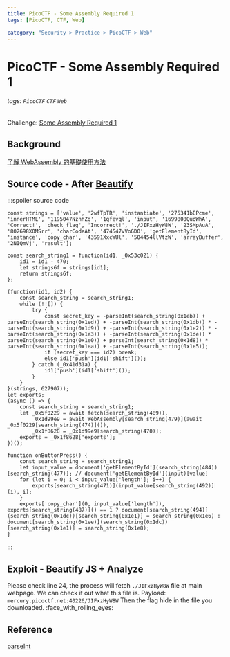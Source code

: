 ```yaml
---
title: PicoCTF - Some Assembly Required 1
tags: [PicoCTF, CTF, Web]

category: "Security > Practice > PicoCTF > Web"
---
```


# PicoCTF - Some Assembly Required 1
###### tags: `PicoCTF` `CTF` `Web`
Challenge: [Some Assembly Required 1](https://play.picoctf.org/practice/challenge/152?category=1&page=1)

## Background
[了解 WebAssembly 的基礎使用方法](https://blog.techbridge.cc/2017/06/17/webassembly-js-future/)

## Source code - After [Beautify](https://beautifier.io/)
:::spoiler source code
```javascript=
const strings = ['value', '2wfTpTR', 'instantiate', '275341bEPcme', 'innerHTML', '1195047NznhZg', '1qfevql', 'input', '1699808QuoWhA', 'Correct!', 'check_flag', 'Incorrect!', './JIFxzHyW8W', '23SMpAuA', '802698XOMSrr', 'charCodeAt', '474547vVoGDO', 'getElementById', 'instance', 'copy_char', '43591XxcWUl', '504454llVtzW', 'arrayBuffer', '2NIQmVj', 'result'];

const search_string1 = function(id1, _0x53c021) {
    id1 = id1 - 470;
    let strings6f = strings[id1];
    return strings6f;
};

(function(id1, id2) {
    const search_string = search_string1;
    while (!![]) {
        try {
            const secret_key = -parseInt(search_string(0x1eb)) + parseInt(search_string(0x1ed)) + -parseInt(search_string(0x1db)) * -parseInt(search_string(0x1d9)) + -parseInt(search_string(0x1e2)) * -parseInt(search_string(0x1e3)) + -parseInt(search_string(0x1de)) * parseInt(search_string(0x1e0)) + parseInt(search_string(0x1d8)) * parseInt(search_string(0x1ea)) + -parseInt(search_string(0x1e5));
            if (secret_key === id2) break;
            else id1['push'](id1['shift']());
        } catch (_0x41d31a) {
            id1['push'](id1['shift']());
        }
    }
}(strings, 627907));
let exports;
(async () => {
    const search_string = search_string1;
    let _0x5f0229 = await fetch(search_string(489)),
        _0x1d99e9 = await WebAssembly[search_string(479)](await _0x5f0229[search_string(474)]()),
        _0x1f8628 = _0x1d99e9[search_string(470)];
    exports = _0x1f8628['exports'];
})();

function onButtonPress() {
    const search_string = search_string1;
    let input_value = document['getElementById'](search_string(484))[search_string(477)]; // document['getElementById'](input)[value]
    for (let i = 0; i < input_value['length']; i++) {
        exports[search_string(471)](input_value[search_string(492)](i), i);
    }
    exports['copy_char'](0, input_value['length']), exports[search_string(487)]() == 1 ? document[search_string(494)](search_string(0x1dc))[search_string(0x1e1)] = search_string(0x1e6) : document[search_string(0x1ee)](search_string(0x1dc))[search_string(0x1e1)] = search_string(0x1e8);
}
```
:::
## Exploit - Beautify JS + Analyze
Please check line 24, the process will fetch `./JIFxzHyW8W` file at main webpage. We can check it out what this file is.
Payload: `mercury.picoctf.net:40226/JIFxzHyW8W`
Then the flag hide in the file you downloaded.
:face_with_rolling_eyes: 

## Reference
[parseInt](https://medium.com/unalai/認識-parseint-parsefloat-與-number-轉換成數字的三種方法-276640aedb4e)